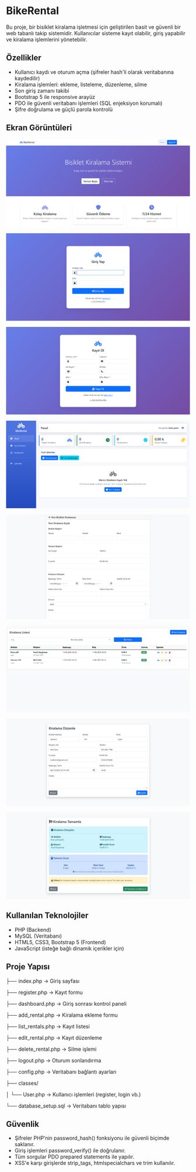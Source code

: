 # BikeRental

Bu proje, bir bisiklet kiralama işletmesi için geliştirilen basit ve güvenli bir web tabanlı takip sistemidir. Kullanıcılar sisteme kayıt olabilir, giriş yapabilir ve kiralama işlemlerini yönetebilir.


##  Özellikler

-  Kullanıcı kaydı ve oturum açma (şifreler hash'li olarak veritabanına kaydedilir)
-  Kiralama işlemleri: ekleme, listeleme, düzenleme, silme
-  Son giriş zamanı takibi
-  Bootstrap 5 ile responsive arayüz
-  PDO ile güvenli veritabanı işlemleri (SQL enjeksiyon korumalı)
-  Şifre doğrulama ve güçlü parola kontrolü


## Ekran Görüntüleri
![AnaSayfa](img/anasayfa.png)

![Giris_Ekrani](img/giris.png)

![Kayit_Ekrani](img/kayit.png)

![Panel](img/panel.png)

![Yeni_Kiralama](img/yeni_kiralama.png)

![Kiralama_Listesi](img/kiralama_listesi.png)

![Kiralama_Duzenle](img/kiralama_duzenle.png)

![Kiralama_Tamamla](img/kiralama_tamamla.png)


##  Kullanılan Teknolojiler

- PHP (Backend)
- MySQL (Veritabanı)
- HTML5, CSS3, Bootstrap 5 (Frontend)
- JavaScript (isteğe bağlı dinamik içerikler için)


##  Proje Yapısı

├── index.php → Giriş sayfası

├── register.php → Kayıt formu

├── dashboard.php → Giriş sonrası kontrol paneli

├── add_rental.php → Kiralama ekleme formu

├── list_rentals.php → Kayıt listesi

├── edit_rental.php → Kayıt düzenleme

├── delete_rental.php → Silme işlemi

├── logout.php → Oturum sonlandırma

├── config.php → Veritabanı bağlantı ayarları

├── classes/

│ └── User.php → Kullanıcı işlemleri (register, login vb.)

└── database_setup.sql → Veritabanı tablo yapısı



##  Güvenlik

- Şifreler PHP’nin password_hash() fonksiyonu ile güvenli biçimde saklanır.
- Giriş işlemleri password_verify() ile doğrulanır.
- Tüm sorgular PDO prepared statements ile yapılır.
- XSS'e karşı girişlerde strip_tags, htmlspecialchars ve trim kullanılır.
